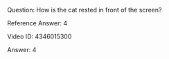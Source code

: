 Question: How is the cat rested in front of the screen?

Reference Answer: 4

Video ID: 4346015300

Answer: 4


